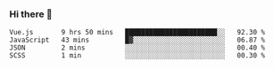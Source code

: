 ### Hi there 👋

<!--
**xin-code/Xin-code** is a ✨ _special_ ✨ repository because its `README.md` (this file) appears on your GitHub profile.

Here are some ideas to get you started:
<!--START_SECTION:waka-->
```text
Vue.js       9 hrs 50 mins   ███████████████████████░░   92.30 % 
JavaScript   43 mins         █▓░░░░░░░░░░░░░░░░░░░░░░░   06.87 % 
JSON         2 mins          ░░░░░░░░░░░░░░░░░░░░░░░░░   00.40 % 
SCSS         1 min           ░░░░░░░░░░░░░░░░░░░░░░░░░   00.30 % 
```
<!--END_SECTION:waka-->
